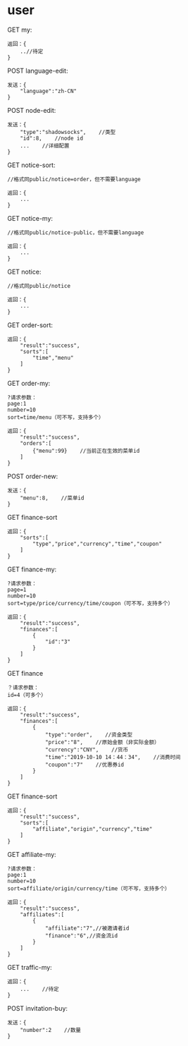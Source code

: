 # user

GET my:

```text
返回：{
    ..//待定
}
```

POST language-edit:

```text
发送：{
    "language":"zh-CN"
}
```

POST node-edit:

```text
发送：{
    "type":"shadowsocks",    //类型
    "id":8,    //node id
    ...    //详细配置
}
```

GET notice-sort:

```text
//格式同public/notice=order，但不需要language

返回：{
    ...    
}
```

GET notice-my:

```text
//格式同public/notice-public，但不需要language

返回：{
    ...
}
```

GET notice:

```text
//格式同public/notice

返回：{
    ...    
}
```

GET order-sort:

```text
返回：{
    "result":"success",
    "sorts":[
        "time","menu"
    ]
}
```

GET order-my:

```text
?请求参数：
page:1
number=10
sort=time/menu（可不写，支持多个）

返回：{
    "result":"success",
    "orders":[
        {"menu":99}    //当前正在生效的菜单id
    ]
}
```

POST order-new:

```text
发送：{
    "menu":8,    //菜单id
}
```

GET finance-sort

```text
返回：{
    "sorts":[
        "type","price","currency","time","coupon"
    ]
}
```

GET finance-my:

```text
?请求参数：
page=1
number=10
sort=type/price/currency/time/coupon（可不写，支持多个）

返回：{
    "result":"success",
    "finances":[
        {
            "id":"3"
        }
    ]
}
```

GET finance

```text
？请求参数：
id=4（可多个）

返回：{
    "result":"success",
    "finances":[
        {
            "type":"order",    //资金类型
            "price":"8",    //原始金额（非实际金额）
            "currency":"CNY",    //货币
            "time":"2019-10-10 14：44：34",    //消费时间
            "coupon":"7"    //优惠券id
        }
    ]
}
```

GET finance-sort

```text
返回：{
    "result":"success",
    "sorts":[
        "affiliate","origin","currency","time"
    ]
}
```

GET affiliate-my:

```text
?请求参数：
page:1
number=10
sort=affiliate/origin/currency/time（可不写，支持多个）

返回：{
    "result":"success",
    "affiliates":[
        {
            "affiliate":"7",//被邀请者id
            "finance":"6",//资金流id
        }
    ]
}
```

GET traffic-my:

```text
返回：{
    ...    //待定
}
```

POST invitation-buy:

```text
发送：{
    "number":2    //数量
}
```

